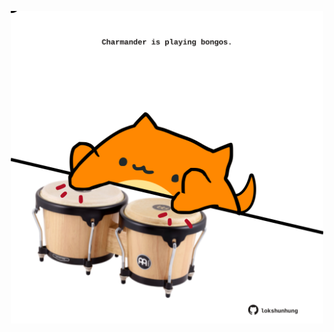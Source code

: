 <!-- built at 09/07/2021, 15:02:04 UTC -->
<p align="center">
  <img width="500" height="500" src="./ReadmeImage.svg">
</p>
